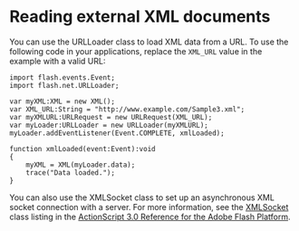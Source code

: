 # Reading external XML documents

You can use the URLLoader class to load XML data from a URL. To use the
following code in your applications, replace the `XML_URL` value in the example
with a valid URL:

    import flash.events.Event;
    import flash.net.URLLoader;

    var myXML:XML = new XML();
    var XML_URL:String = "http://www.example.com/Sample3.xml";
    var myXMLURL:URLRequest = new URLRequest(XML_URL);
    var myLoader:URLLoader = new URLLoader(myXMLURL);
    myLoader.addEventListener(Event.COMPLETE, xmlLoaded);

    function xmlLoaded(event:Event):void
    {
        myXML = XML(myLoader.data);
        trace("Data loaded.");
    }

You can also use the XMLSocket class to set up an asynchronous XML socket
connection with a server. For more information, see the
[XMLSocket](https://help.adobe.com/en_US/FlashPlatform/reference/actionscript/3/flash/net/XMLSocket.html)
class listing in the
[ActionScript 3.0 Reference for the Adobe Flash Platform](https://help.adobe.com/en_US/FlashPlatform/reference/actionscript/3/index.html).
